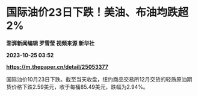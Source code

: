 # 国际油价23日下跌！美油、布油均跌超2%
**澎湃新闻编辑 罗雪莹 视频来源 新华社**

**2023-10-25 03:52**

**https://m.thepaper.cn/detail/25053377**

国际油价10月23日下跌。截至当天收盘，纽约商品交易所12月交货的轻质原油期货价格下跌2.59美元，收于每桶85.49美元，跌幅为2.94%。
